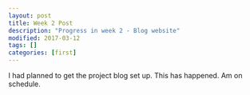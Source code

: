 ```yaml
---
layout: post
title: Week 2 Post
description: "Progress in week 2 - Blog website"
modified: 2017-03-12
tags: []
categories: [first]
---
```

I had planned to get the project blog set up. This has happened. Am on schedule.

